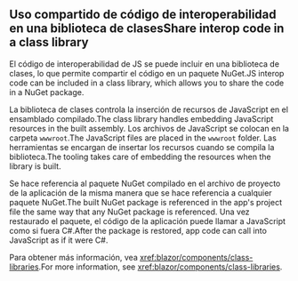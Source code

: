 ## <a name="share-interop-code-in-a-class-library"></a><span data-ttu-id="72069-101">Uso compartido de código de interoperabilidad en una biblioteca de clases</span><span class="sxs-lookup"><span data-stu-id="72069-101">Share interop code in a class library</span></span>

<span data-ttu-id="72069-102">El código de interoperabilidad de JS se puede incluir en una biblioteca de clases, lo que permite compartir el código en un paquete NuGet.</span><span class="sxs-lookup"><span data-stu-id="72069-102">JS interop code can be included in a class library, which allows you to share the code in a NuGet package.</span></span>

<span data-ttu-id="72069-103">La biblioteca de clases controla la inserción de recursos de JavaScript en el ensamblado compilado.</span><span class="sxs-lookup"><span data-stu-id="72069-103">The class library handles embedding JavaScript resources in the built assembly.</span></span> <span data-ttu-id="72069-104">Los archivos de JavaScript se colocan en la carpeta `wwwroot`.</span><span class="sxs-lookup"><span data-stu-id="72069-104">The JavaScript files are placed in the `wwwroot` folder.</span></span> <span data-ttu-id="72069-105">Las herramientas se encargan de insertar los recursos cuando se compila la biblioteca.</span><span class="sxs-lookup"><span data-stu-id="72069-105">The tooling takes care of embedding the resources when the library is built.</span></span>

<span data-ttu-id="72069-106">Se hace referencia al paquete NuGet compilado en el archivo de proyecto de la aplicación de la misma manera que se hace referencia a cualquier paquete NuGet.</span><span class="sxs-lookup"><span data-stu-id="72069-106">The built NuGet package is referenced in the app's project file the same way that any NuGet package is referenced.</span></span> <span data-ttu-id="72069-107">Una vez restaurado el paquete, el código de la aplicación puede llamar a JavaScript como si fuera C#.</span><span class="sxs-lookup"><span data-stu-id="72069-107">After the package is restored, app code can call into JavaScript as if it were C#.</span></span>

<span data-ttu-id="72069-108">Para obtener más información, vea <xref:blazor/components/class-libraries>.</span><span class="sxs-lookup"><span data-stu-id="72069-108">For more information, see <xref:blazor/components/class-libraries>.</span></span>
